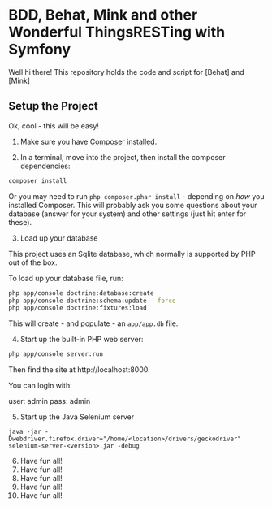 # BDD, Behat, Mink and other Wonderful ThingsRESTing with Symfony

Well hi there! This repository holds the code and script for [Behat] and [Mink]

## Setup the Project

Ok, cool - this will be easy!

1. Make sure you have [Composer installed](https://getcomposer.org/).

2. In a terminal, move into the project, then install the composer dependencies:

```bash
composer install
```

Or you may need to run `php composer.phar install` - depending on *how*
you installed Composer. This will probably ask you some questions
about your database (answer for your system) and other settings
(just hit enter for these).

3. Load up your database

This project uses an Sqlite database, which normally is supported by PHP
out of the box.

To load up your database file, run:

```bash
php app/console doctrine:database:create
php app/console doctrine:schema:update --force
php app/console doctrine:fixtures:load
```

This will create - and populate - an `app/app.db` file.

4. Start up the built-in PHP web server:

```bash
php app/console server:run
```

Then find the site at http://localhost:8000.

You can login with:

user: admin
pass: admin

5. Start up the Java Selenium server

`java -jar -Dwebdriver.firefox.driver="/home/<location>/drivers/geckodriver" selenium-server-<version>.jar -debug`

6. Have fun all!
7. Have fun all!
8. Have fun all!
9. Have fun all!
10. Have fun all!
